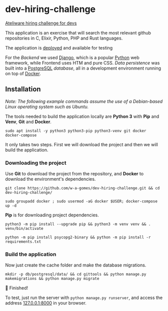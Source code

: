 # dev-hiring-challenge
[Ateliware hiring challenge for devs](https://github.com/ateliware/dev-hiring-challenge)

This application is an exercise that will search the most relevant github repositories in C, Elixir, Python, PHP and Rust languages.

The application is [deployed](https://alissonthecrow.pythonanywhere.com/) and available for testing

For the *Backend* we used [Django](https://www.djangoproject.com/), which is a popular [Python](https://www.python.org/) web framework, while Frontend uses HTM and pure CSS. *Data persistence* was built into a [PostgreSQL](https://www.postgresql.org) *database*, all in a development environment running on top of [Docker](https://www.docker.com).

## Installation

*Note: The following example commands assume the use of a Debian-based Linux operating system such as Ubuntu.*

The tools needed to build the application locally are **Python 3** with **Pip** and **Venv**, **Git** and **Docker**.

`sudo apt install -y python3 python3-pip python3-venv git docker docker-compose`

It only takes two steps. First we will download the project and then we will build the application.

### Downloading the project

Use **Git** to download the project from the repository, and **Docker** to download the environment's dependencies.

`git clone https://github.com/w-a-gomes/dev-hiring-challenge.git && cd dev-hiring-challenge/`

`sudo groupadd docker ; sudo usermod -aG docker $USER; docker-compose up -d`

**Pip** is for downloading project dependencies.

`python3 -m pip install --upgrade pip && python3 -m venv venv && . venv/bin/activate`

`python -m pip install psycopg2-binary && python -m pip install -r requirements.txt`

### Build the application

Now just create the cache folder and make the database migrations.

`mkdir -p db/postgresql/data/ && cd gittools && python manage.py makemigrations && python manage.py migrate`

🎉 Finished!

To test, just run the server with `python manage.py runserver`, and access the address [127.0.0.1:8000](http://127.0.0.1:8000/) in your browser.
